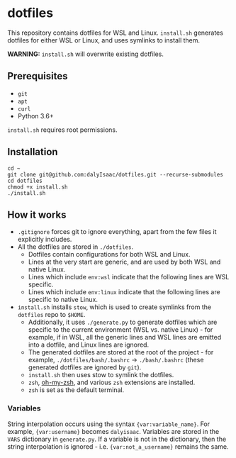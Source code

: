 # dotfiles

This repository contains dotfiles for WSL and Linux. `install.sh` generates dotfiles for either WSL or Linux, and uses symlinks to install them.

**WARNING:** `install.sh` will overwrite existing dotfiles.

## Prerequisites

- `git`
- `apt`
- `curl`
- Python 3.6+

`install.sh` requires root permissions.

## Installation

``` shell
cd ~
git clone git@github.com:dalyIsaac/dotfiles.git --recurse-submodules
cd dotfiles
chmod +x install.sh
./install.sh
```

## How it works

- `.gitignore` forces git to ignore everything, apart from the few files it explicitly includes.
- All the dotfiles are stored in `./dotfiles`.
  - Dotfiles contain configurations for both WSL and Linux.
  - Lines at the very start are generic, and are used by both WSL and native Linux.
  - Lines which include `env:wsl` indicate that the following lines are WSL specific.
  - Lines which include `env:linux` indicate that the following lines are specific to native Linux.
- `install.sh` installs `stow`, which is used to create symlinks from the `dotfiles` repo to `$HOME`.
  - Additionally, it uses `./generate.py` to generate dotfiles which are specific to the current environment (WSL vs. native Linux) - for example, if in WSL, all the generic lines and WSL lines are emitted into a dotfile, and Linux lines are ignored.
  - The generated dotfiles are stored at the root of the project - for example, `./dotfiles/bash/.bashrc` → `./bash/.bashrc` (these generated dotfiles are ignored by `git`).
  - `install.sh` then uses stow to symlink the dotfiles.
  - `zsh`, [oh-my-zsh](https://github.com/ohmyzsh/ohmyzsh), and various `zsh` extensions are installed.
  - `zsh` is set as the default terminal.

### Variables

String interpolation occurs using the syntax `{var:variable_name}`. For example, `{var:username}` becomes `dalyisaac`. Variables are stored in the `VARS` dictionary in `generate.py`. If a variable is not in the dictionary, then the string interpolation is ignored - i.e. `{var:not_a_username}` remains the same.
